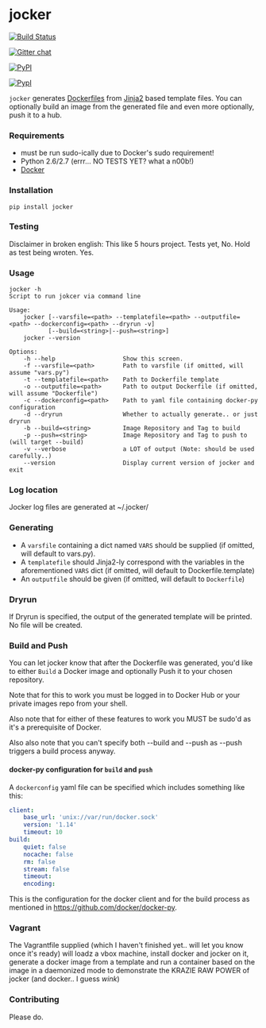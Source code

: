 jocker
=======

[![Build Status](https://travis-ci.org/nir0s/jocker.svg?branch=master)](https://travis-ci.org/nir0s/jocker)

[![Gitter chat](https://badges.gitter.im/nir0s/jocker.png)](https://gitter.im/nir0s/jocker)

[![PyPI](http://img.shields.io/pypi/dm/jocker.svg)](http://img.shields.io/pypi/dm/jocker.svg)

[![PypI](http://img.shields.io/pypi/v/jocker.svg)](http://img.shields.io/pypi/v/jocker.svg)

`jocker` generates [Dockerfiles](https://docs.docker.com/reference/builder/) from [Jinja2](http://jinja.pocoo.org/docs/dev/) based template files. You can optionally build an image from the generated file and even more optionally, push it to a hub.

### Requirements

- must be run sudo-ically due to Docker's sudo requirement!
- Python 2.6/2.7 (errr... NO TESTS YET? what a n00b!)
- [Docker](https://www.docker.com/)

### Installation

```shell
pip install jocker
```

### Testing

Disclaimer in broken english: This like 5 hours project. Tests yet, No. Hold as test being wroten. Yes.

### Usage

```shell
jocker -h
Script to run jokcer via command line

Usage:
    jocker [--varsfile=<path> --templatefile=<path> --outputfile=<path> --dockerconfig=<path> --dryrun -v]
           [--build=<string>|--push=<string>]
    jocker --version

Options:
    -h --help                   Show this screen.
    -f --varsfile=<path>        Path to varsfile (if omitted, will assume "vars.py")
    -t --templatefile=<path>    Path to Dockerfile template
    -o --outputfile=<path>      Path to output Dockerfile (if omitted, will assume "Dockerfile")
    -c --dockerconfig=<path>    Path to yaml file containing docker-py configuration
    -d --dryrun                 Whether to actually generate.. or just dryrun
    -b --build=<string>         Image Repository and Tag to build
    -p --push=<string>          Image Repository and Tag to push to (will target --build)
    -v --verbose                a LOT of output (Note: should be used carefully..)
    --version                   Display current version of jocker and exit
```

### Log location

Jocker log files are generated at ~/.jocker/

### Generating

- A `varsfile` containing a dict named `VARS` should be supplied (if omitted, will default to vars.py).
- A `templatefile` should Jinja2-ly correspond with the variables in the aforementioned `VARS` dict (if omitted, will default to Dockerfile.template)
- An `outputfile` should be given (if omitted, will default to `Dockerfile`)

### Dryrun

If Dryrun is specified, the output of the generated template will be printed. No file will be created.

### Build and Push

You can let jocker know that after the Dockerfile was generated, you'd like to either `Build` a Docker image and optionally Push it to your chosen repository.

Note that for this to work you must be logged in to Docker Hub or your private images repo from your shell.

Also note that for either of these features to work you MUST be sudo'd as it's a prerequisite of Docker.

Also also note that you can't specify both --build and --push as --push triggers a build process anyway.

#### docker-py configuration for `build` and `push`

A `dockerconfig` yaml file can be specified which includes something like this:

```yaml
client:
    base_url: 'unix://var/run/docker.sock'
    version: '1.14'
    timeout: 10
build:
    quiet: false
    nocache: false
    rm: false
    stream: false
    timeout:
    encoding:
```

This is the configuration for the docker client and for the build process as mentioned in https://github.com/docker/docker-py.

### Vagrant

The Vagrantfile supplied (which I haven't finished yet.. will let you know once it's ready) will loadz a vbox machine, install docker and jocker on it, generate a docker image from a template and run a container based on the image in a daemonized mode to demonstrate the KRAZIE RAW POWER of jocker (and docker.. I guess *wink*)

### Contributing

Please do.
